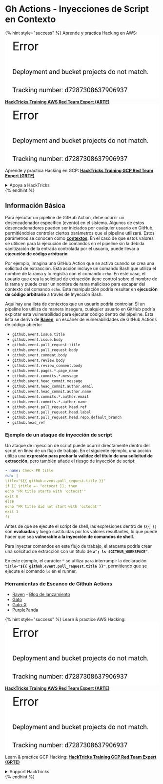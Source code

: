 # Gh Actions - Inyecciones de Script en Contexto

{% hint style="success" %}
Aprende y practica Hacking en AWS:<img src="../../../.gitbook/assets/image (1) (1).png" alt="" data-size="line">[**HackTricks Training AWS Red Team Expert (ARTE)**](https://training.hacktricks.xyz/courses/arte)<img src="../../../.gitbook/assets/image (1) (1).png" alt="" data-size="line">\
Aprende y practica Hacking en GCP: <img src="../../../.gitbook/assets/image (2).png" alt="" data-size="line">[**HackTricks Training GCP Red Team Expert (GRTE)**<img src="../../../.gitbook/assets/image (2).png" alt="" data-size="line">](https://training.hacktricks.xyz/courses/grte)

<details>

<summary>Apoya a HackTricks</summary>

* Revisa los [**planes de suscripción**](https://github.com/sponsors/carlospolop)!
* **Únete al** 💬 [**grupo de Discord**](https://discord.gg/hRep4RUj7f) o al [**grupo de telegram**](https://t.me/peass) o **síguenos** en **Twitter** 🐦 [**@hacktricks\_live**](https://twitter.com/hacktricks\_live)**.**
* **Comparte trucos de hacking enviando PRs a los** [**repositorios de HackTricks**](https://github.com/carlospolop/hacktricks) y [**HackTricks Cloud**](https://github.com/carlospolop/hacktricks-cloud).

</details>
{% endhint %}

## Información Básica

Para ejecutar un pipeline de GitHub Action, debe ocurrir un desencadenador específico (evento) en el sistema. Algunos de estos desencadenadores pueden ser iniciados por cualquier usuario en GitHub, permitiéndoles controlar ciertos parámetros que el pipeline utilizará. Estos parámetros se conocen como [**contextos**](https://docs.github.com/en/actions/reference/context-and-expression-syntax-for-github-actions#github-context). En el caso de que estos valores se utilicen para la ejecución de comandos en el pipeline sin la debida sanitización de la entrada controlada por el usuario, puede llevar a **ejecución de código arbitrario**.

Por ejemplo, imagina una GitHub Action que se activa cuando se crea una solicitud de extracción. Esta acción incluye un comando Bash que utiliza el nombre de la rama y lo registra con el comando `echo`. En este caso, el usuario que crea la solicitud de extracción tiene control sobre el nombre de la rama y puede crear un nombre de rama malicioso para escapar del contexto del comando `echo`. Esta manipulación podría resultar en **ejecución de código arbitrario** a través de Inyección Bash.

Aquí hay una lista de contextos que un usuario podría controlar. Si un pipeline los utiliza de manera insegura, cualquier usuario en GitHub podría explotar esta vulnerabilidad para ejecutar código dentro del pipeline. Esta lista se deriva de [**Raven**](https://github.com/CycodeLabs/raven), un escáner de vulnerabilidades de GitHub Actions de código abierto:

* `github.event.issue.title`
* `github.event.issue.body`
* `github.event.pull_request.title`
* `github.event.pull_request.body`
* `github.event.comment.body`
* `github.event.review.body`
* `github.event.review_comment.body`
* `github.event.pages.*.page_name`
* `github.event.commits.*.message`
* `github.event.head_commit.message`
* `github.event.head_commit.author.email`
* `github.event.head_commit.author.name`
* `github.event.commits.*.author.email`
* `github.event.commits.*.author.name`
* `github.event.pull_request.head.ref`
* `github.event.pull_request.head.label`
* `github.event.pull_request.head.repo.default_branch`
* `github.head_ref`


### Ejemplo de un ataque de inyección de script <a href="#example-of-a-script-injection-attack" id="example-of-a-script-injection-attack"></a>

Un ataque de inyección de script puede ocurrir directamente dentro del script en línea de un flujo de trabajo. En el siguiente ejemplo, una acción utiliza una **expresión para probar la validez del título de una solicitud de extracción**, pero también añade el riesgo de inyección de script:
```yaml
- name: Check PR title
run: |
title="${{ github.event.pull_request.title }}"
if [[ $title =~ ^octocat ]]; then
echo "PR title starts with 'octocat'"
exit 0
else
echo "PR title did not start with 'octocat'"
exit 1
fi
```
Antes de que se ejecute el script de shell, las expresiones dentro de `${{ }}` son **evaluadas** y luego sustituidas por los valores resultantes, lo que puede hacer que sea **vulnerable a la inyección de comandos de shell**.

Para inyectar comandos en este flujo de trabajo, el atacante podría crear una solicitud de extracción con un título de **`a"; ls $GITHUB_WORKSPACE"`**.

En este ejemplo, el carácter **`"`** se utiliza para interrumpir la declaración `title=`**`"${{ github.event.pull_request.title }}"`**, permitiendo que se ejecute el comando `ls` en el runner.

### Herramientas de Escaneo de Github Actions
- [Raven](https://github.com/CycodeLabs/raven) - [Blog de lanzamiento](https://cycode.com/blog/introducing-raven/)
- [Gato](https://github.com/praetorian-inc/gato)
- [Gato-X](https://github.com/AdnaneKhan/Gato-X)
- [PurplePanda](https://github.com/carlospolop/PurplePanda)

{% hint style="success" %}
Learn & practice AWS Hacking:<img src="../../../.gitbook/assets/image (1) (1).png" alt="" data-size="line">[**HackTricks Training AWS Red Team Expert (ARTE)**](https://training.hacktricks.xyz/courses/arte)<img src="../../../.gitbook/assets/image (1) (1).png" alt="" data-size="line">\
Learn & practice GCP Hacking: <img src="../../../.gitbook/assets/image (2).png" alt="" data-size="line">[**HackTricks Training GCP Red Team Expert (GRTE)**<img src="../../../.gitbook/assets/image (2).png" alt="" data-size="line">](https://training.hacktricks.xyz/courses/grte)

<details>

<summary>Support HackTricks</summary>

* Check the [**subscription plans**](https://github.com/sponsors/carlospolop)!
* **Join the** 💬 [**Discord group**](https://discord.gg/hRep4RUj7f) or the [**telegram group**](https://t.me/peass) or **follow** us on **Twitter** 🐦 [**@hacktricks\_live**](https://twitter.com/hacktricks\_live)**.**
* **Share hacking tricks by submitting PRs to the** [**HackTricks**](https://github.com/carlospolop/hacktricks) and [**HackTricks Cloud**](https://github.com/carlospolop/hacktricks-cloud) github repos.

</details>
{% endhint %}

